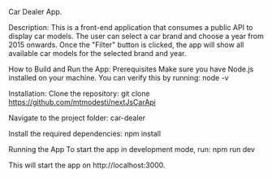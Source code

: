 Car Dealer App.

Description:
This is a front-end application that consumes a public API to display car models. The user can select a car brand and choose a year from 2015 onwards. Once the "Filter" button is clicked, the app will show all available car models for the selected brand and year.

How to Build and Run the App:
Prerequisites
Make sure you have Node.js installed on your machine. You can verify this by running:
node -v

Installation:
Clone the repository:
git clone https://github.com/mtmodesti/nextJsCarApi

Navigate to the project folder:
car-dealer

Install the required dependencies:
npm install

Running the App
To start the app in development mode, run:
npm run dev

This will start the app on http://localhost:3000.

